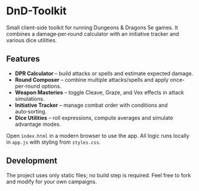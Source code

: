 # DnD-Toolkit

Small client-side toolkit for running Dungeons & Dragons 5e games.
It combines a damage‑per‑round calculator with an initiative tracker
and various dice utilities.

## Features

- **DPR Calculator** – build attacks or spells and estimate expected damage.
- **Round Composer** – combine multiple attacks/spells and apply once-per-round options.
- **Weapon Masteries** – toggle Cleave, Graze, and Vex effects in attack simulations.
- **Initiative Tracker** – manage combat order with conditions and auto‑sorting.
- **Dice Utilities** – roll expressions, compute averages and simulate advantage modes.

Open `index.html` in a modern browser to use the app. All logic runs locally in
`app.js` with styling from `styles.css`.

## Development

The project uses only static files; no build step is required. Feel free to
fork and modify for your own campaigns.
